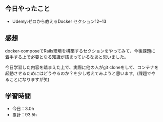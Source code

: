 ## 今日やったこと
- Udemy:ゼロから教えるDocker セクション12~13

## 感想
docker-composeでRails環境を構築するセクションをやってみて、今後課題に着手する上で必要となる知識が詰まっているなあと思いました。

今日学習した内容を踏まえた上で、実際に他の人がgit cloneをして、コンテナを起動させるためにはどうやるのか？を少し考えてみようと思います。(課題でやることになりますが笑)

## 学習時間
- 今日：3.0h
- 累計：93.5h
